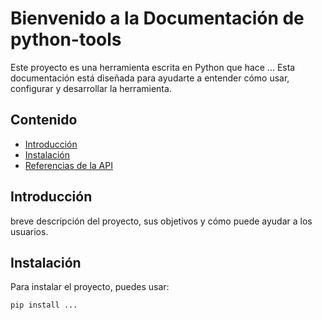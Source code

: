# Bienvenido a la Documentación de python-tools

Este proyecto es una herramienta escrita en Python que hace ... 
Esta documentación está diseñada para ayudarte a entender cómo usar, configurar y desarrollar la herramienta.

## Contenido

- [Introducción](#introducción)
- [Instalación](#instalación)
- [Referencias de la API](api.md)

## Introducción

breve descripción del proyecto, sus objetivos y cómo puede ayudar a los usuarios.

## Instalación

Para instalar el proyecto, puedes usar:

```bash
pip install ...

